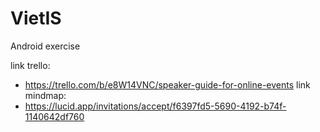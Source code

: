 # VietIS
 Android exercise
 
 link trello:
 - https://trello.com/b/e8W14VNC/speaker-guide-for-online-events
 link mindmap:
 - https://lucid.app/invitations/accept/f6397fd5-5690-4192-b74f-1140642df760
